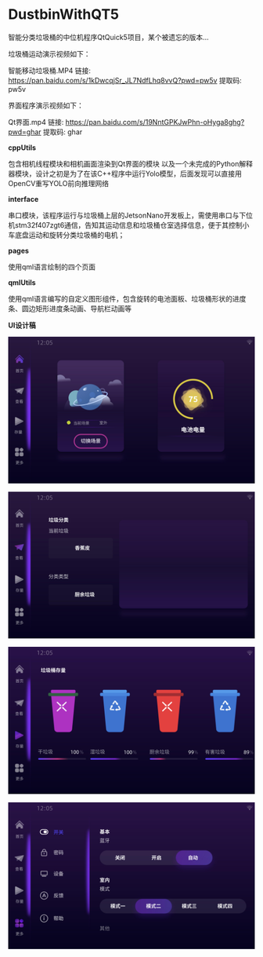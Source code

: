 # DustbinWithQT5

智能分类垃圾桶的中位机程序QtQuick5项目，某个被遗忘的版本...

垃圾桶运动演示视频如下：

智能移动垃圾桶.MP4
链接: https://pan.baidu.com/s/1kDwcqjSr_JL7NdfLhq8vvQ?pwd=pw5v 提取码: pw5v 

界面程序演示视频如下：

Qt界面.mp4
链接: https://pan.baidu.com/s/19NntGPKJwPhn-oHyga8ghg?pwd=ghar 提取码: ghar 

**cppUtils**

包含相机线程模块和相机画面渲染到Qt界面的模块
以及一个未完成的Python解释器模块，设计之初是为了在该C++程序中运行Yolo模型，后面发现可以直接用OpenCV重写YOLO前向推理网络

**interface**

串口模块，该程序运行与垃圾桶上层的JetsonNano开发板上，需使用串口与下位机stm32f407zgt6通信，告知其运动信息和垃圾桶仓室选择信息，便于其控制小车底盘运动和旋转分类垃圾桶的电机；

**pages**

使用qml语言绘制的四个页面

**qmlUtils**

使用qml语言编写的自定义图形组件，包含旋转的电池面板、垃圾桶形状的进度条、圆边矩形进度条动画、导航栏动画等

**UI设计稿**

![image1](./assets/UI_01.jpg)

![image2](./assets/UI_02.jpg)

![image3](./assets/UI_03.jpg)

![image4](./assets/UI_04.jpg)
